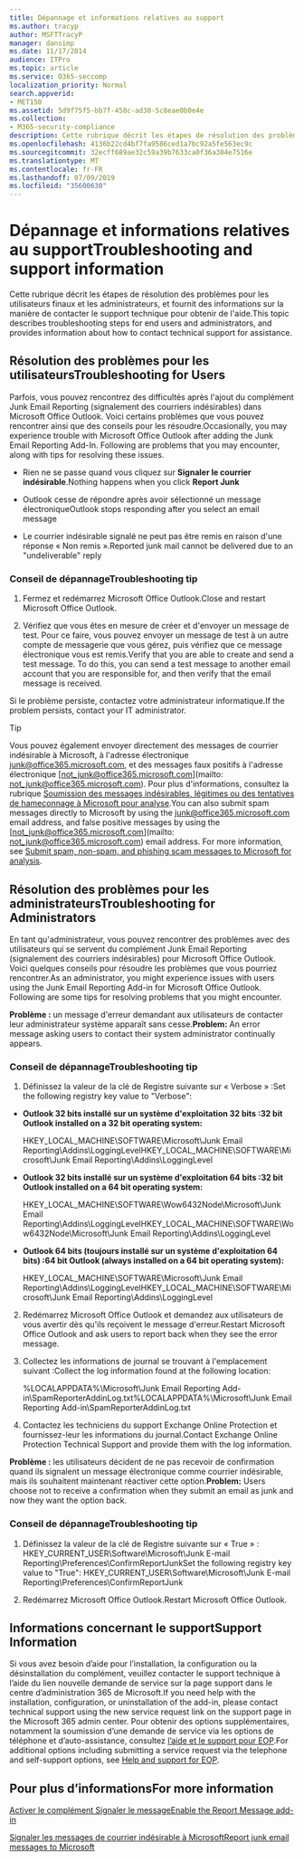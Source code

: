 ```yaml
---
title: Dépannage et informations relatives au support
ms.author: tracyp
author: MSFTTracyP
manager: dansimp
ms.date: 11/17/2014
audience: ITPro
ms.topic: article
ms.service: O365-seccomp
localization_priority: Normal
search.appverid:
- MET150
ms.assetid: 5d9f75f5-bb7f-458c-ad30-5c8eae0b0e4e
ms.collection:
- M365-security-compliance
description: Cette rubrique décrit les étapes de résolution des problèmes pour les utilisateurs finaux et les administrateurs, et fournit des informations sur la manière de contacter le support technique pour obtenir de l'aide.
ms.openlocfilehash: 4136b22cd4bf7fa9586ced1a7bc92a5fe563ec9c
ms.sourcegitcommit: 32ecff689ae32c59a39b7633ca0f36a304e7516e
ms.translationtype: MT
ms.contentlocale: fr-FR
ms.lasthandoff: 07/09/2019
ms.locfileid: "35600630"
---
```

# <a name="troubleshooting-and-support-information"></a><span data-ttu-id="e5106-103">Dépannage et informations relatives au support</span><span class="sxs-lookup"><span data-stu-id="e5106-103">Troubleshooting and support information</span></span>

<span data-ttu-id="e5106-104">Cette rubrique décrit les étapes de résolution des problèmes pour les utilisateurs finaux et les administrateurs, et fournit des informations sur la manière de contacter le support technique pour obtenir de l'aide.</span><span class="sxs-lookup"><span data-stu-id="e5106-104">This topic describes troubleshooting steps for end users and administrators, and provides information about how to contact technical support for assistance.</span></span>
  
## <a name="troubleshooting-for-users"></a><span data-ttu-id="e5106-105">Résolution des problèmes pour les utilisateurs</span><span class="sxs-lookup"><span data-stu-id="e5106-105">Troubleshooting for Users</span></span>

<span data-ttu-id="e5106-p101">Parfois, vous pouvez rencontrez des difficultés après l'ajout du complément Junk Email Reporting (signalement des courriers indésirables) dans Microsoft Office Outlook. Voici certains problèmes que vous pouvez rencontrer ainsi que des conseils pour les résoudre.</span><span class="sxs-lookup"><span data-stu-id="e5106-p101">Occasionally, you may experience trouble with Microsoft Office Outlook after adding the Junk Email Reporting Add-In. Following are problems that you may encounter, along with tips for resolving these issues.</span></span> 
  
- <span data-ttu-id="e5106-108">Rien ne se passe quand vous cliquez sur **Signaler le courrier indésirable**.</span><span class="sxs-lookup"><span data-stu-id="e5106-108">Nothing happens when you click **Report Junk**</span></span>
    
- <span data-ttu-id="e5106-109">Outlook cesse de répondre après avoir sélectionné un message électronique</span><span class="sxs-lookup"><span data-stu-id="e5106-109">Outlook stops responding after you select an email message</span></span>
    
- <span data-ttu-id="e5106-110">Le courrier indésirable signalé ne peut pas être remis en raison d'une réponse « Non remis ».</span><span class="sxs-lookup"><span data-stu-id="e5106-110">Reported junk mail cannot be delivered due to an "undeliverable" reply</span></span>
    
### <a name="troubleshooting-tip"></a><span data-ttu-id="e5106-111">Conseil de dépannage</span><span class="sxs-lookup"><span data-stu-id="e5106-111">Troubleshooting tip</span></span>

1. <span data-ttu-id="e5106-112">Fermez et redémarrez Microsoft Office Outlook.</span><span class="sxs-lookup"><span data-stu-id="e5106-112">Close and restart Microsoft Office Outlook.</span></span>
    
2. <span data-ttu-id="e5106-p102">Vérifiez que vous êtes en mesure de créer et d'envoyer un message de test. Pour ce faire, vous pouvez envoyer un message de test à un autre compte de messagerie que vous gérez, puis vérifiez que ce message électronique vous est remis.</span><span class="sxs-lookup"><span data-stu-id="e5106-p102">Verify that you are able to create and send a test message. To do this, you can send a test message to another email account that you are responsible for, and then verify that the email message is received.</span></span>
    
<span data-ttu-id="e5106-115">Si le problème persiste, contactez votre administrateur informatique.</span><span class="sxs-lookup"><span data-stu-id="e5106-115">If the problem persists, contact your IT administrator.</span></span>
  
> [!TIP]
> <span data-ttu-id="e5106-p103">Vous pouvez également envoyer directement des messages de courrier indésirable à Microsoft, à l'adresse électronique [junk@office365.microsoft.com](mailto:junk@office365.microsoft.com), et des messages faux positifs à l'adresse électronique [not_junk@office365.microsoft.com](mailto: not_junk@office365.microsoft.com). Pour plus d'informations, consultez la rubrique [Soumission des messages indésirables, légitimes ou des tentatives de hameçonnage à Microsoft pour analyse](submit-spam-non-spam-and-phishing-scam-messages-to-microsoft-for-analysis.md).</span><span class="sxs-lookup"><span data-stu-id="e5106-p103">You can also submit spam messages directly to Microsoft by using the [junk@office365.microsoft.com](mailto:junk@office365.microsoft.com) email address, and false positive messages by using the [not_junk@office365.microsoft.com](mailto: not_junk@office365.microsoft.com) email address. For more information, see [Submit spam, non-spam, and phishing scam messages to Microsoft for analysis](submit-spam-non-spam-and-phishing-scam-messages-to-microsoft-for-analysis.md).</span></span> 
  
## <a name="troubleshooting-for-administrators"></a><span data-ttu-id="e5106-118">Résolution des problèmes pour les administrateurs</span><span class="sxs-lookup"><span data-stu-id="e5106-118">Troubleshooting for Administrators</span></span>

<span data-ttu-id="e5106-p104">En tant qu'administrateur, vous pouvez rencontrer des problèmes avec des utilisateurs qui se servent du complément Junk Email Reporting (signalement des courriers indésirables) pour Microsoft Office Outlook. Voici quelques conseils pour résoudre les problèmes que vous pourriez rencontrer.</span><span class="sxs-lookup"><span data-stu-id="e5106-p104">As an administrator, you might experience issues with users using the Junk Email Reporting Add-in for Microsoft Office Outlook. Following are some tips for resolving problems that you might encounter.</span></span> 
  
 <span data-ttu-id="e5106-121">**Problème :** un message d'erreur demandant aux utilisateurs de contacter leur administrateur système apparaît sans cesse.</span><span class="sxs-lookup"><span data-stu-id="e5106-121">**Problem:** An error message asking users to contact their system administrator continually appears.</span></span> 
  
### <a name="troubleshooting-tip"></a><span data-ttu-id="e5106-122">Conseil de dépannage</span><span class="sxs-lookup"><span data-stu-id="e5106-122">Troubleshooting tip</span></span>

1. <span data-ttu-id="e5106-123">Définissez la valeur de la clé de Registre suivante sur « Verbose » :</span><span class="sxs-lookup"><span data-stu-id="e5106-123">Set the following registry key value to "Verbose":</span></span>
    
  - <span data-ttu-id="e5106-124">**Outlook 32 bits installé sur un système d'exploitation 32 bits :**</span><span class="sxs-lookup"><span data-stu-id="e5106-124">**32 bit Outlook installed on a 32 bit operating system:**</span></span>
    
    <span data-ttu-id="e5106-125">HKEY_LOCAL_MACHINE\SOFTWARE\Microsoft\Junk Email Reporting\Addins\LoggingLevel</span><span class="sxs-lookup"><span data-stu-id="e5106-125">HKEY_LOCAL_MACHINE\SOFTWARE\Microsoft\Junk Email Reporting\Addins\LoggingLevel</span></span>
    
  - <span data-ttu-id="e5106-126">**Outlook 32 bits installé sur un système d'exploitation 64 bits :**</span><span class="sxs-lookup"><span data-stu-id="e5106-126">**32 bit Outlook installed on a 64 bit operating system:**</span></span>
    
    <span data-ttu-id="e5106-127">HKEY_LOCAL_MACHINE\SOFTWARE\Wow6432Node\Microsoft\Junk Email Reporting\Addins\LoggingLevel</span><span class="sxs-lookup"><span data-stu-id="e5106-127">HKEY_LOCAL_MACHINE\SOFTWARE\Wow6432Node\Microsoft\Junk Email Reporting\Addins\LoggingLevel</span></span>
    
  - <span data-ttu-id="e5106-128">**Outlook 64 bits (toujours installé sur un système d'exploitation 64 bits) :**</span><span class="sxs-lookup"><span data-stu-id="e5106-128">**64 bit Outlook (always installed on a 64 bit operating system):**</span></span>
    
    <span data-ttu-id="e5106-129">HKEY_LOCAL_MACHINE\SOFTWARE\Microsoft\Junk Email Reporting\Addins\LoggingLevel</span><span class="sxs-lookup"><span data-stu-id="e5106-129">HKEY_LOCAL_MACHINE\SOFTWARE\Microsoft\Junk Email Reporting\Addins\LoggingLevel</span></span>
    
2. <span data-ttu-id="e5106-130">Redémarrez Microsoft Office Outlook et demandez aux utilisateurs de vous avertir dès qu'ils reçoivent le message d'erreur.</span><span class="sxs-lookup"><span data-stu-id="e5106-130">Restart Microsoft Office Outlook and ask users to report back when they see the error message.</span></span>
    
3. <span data-ttu-id="e5106-131">Collectez les informations de journal se trouvant à l'emplacement suivant :</span><span class="sxs-lookup"><span data-stu-id="e5106-131">Collect the log information found at the following location:</span></span> 
    
    <span data-ttu-id="e5106-132">%LOCALAPPDATA%\Microsoft\Junk Email Reporting Add-in\SpamReporterAddinLog.txt</span><span class="sxs-lookup"><span data-stu-id="e5106-132">%LOCALAPPDATA%\Microsoft\Junk Email Reporting Add-in\SpamReporterAddinLog.txt</span></span>
    
4. <span data-ttu-id="e5106-133">Contactez les techniciens du support Exchange Online Protection et fournissez-leur les informations du journal.</span><span class="sxs-lookup"><span data-stu-id="e5106-133">Contact Exchange Online Protection Technical Support and provide them with the log information.</span></span> 
    
 <span data-ttu-id="e5106-134">**Problème :** les utilisateurs décident de ne pas recevoir de confirmation quand ils signalent un message électronique comme courrier indésirable, mais ils souhaitent maintenant réactiver cette option.</span><span class="sxs-lookup"><span data-stu-id="e5106-134">**Problem:** Users choose not to receive a confirmation when they submit an email as junk and now they want the option back.</span></span> 
  
### <a name="troubleshooting-tip"></a><span data-ttu-id="e5106-135">Conseil de dépannage</span><span class="sxs-lookup"><span data-stu-id="e5106-135">Troubleshooting tip</span></span>

1. <span data-ttu-id="e5106-136">Définissez la valeur de la clé de Registre suivante sur « True » : HKEY_CURRENT_USER\Software\Microsoft\Junk E-mail Reporting\Preferences\ConfirmReportJunk</span><span class="sxs-lookup"><span data-stu-id="e5106-136">Set the following registry key value to "True": HKEY_CURRENT_USER\Software\Microsoft\Junk E-mail Reporting\Preferences\ConfirmReportJunk</span></span>
    
2. <span data-ttu-id="e5106-137">Redémarrez Microsoft Office Outlook.</span><span class="sxs-lookup"><span data-stu-id="e5106-137">Restart Microsoft Office Outlook.</span></span>
    
## <a name="support-information"></a><span data-ttu-id="e5106-138">Informations concernant le support</span><span class="sxs-lookup"><span data-stu-id="e5106-138">Support Information</span></span>

<span data-ttu-id="e5106-139">Si vous avez besoin d’aide pour l’installation, la configuration ou la désinstallation du complément, veuillez contacter le support technique à l’aide du lien nouvelle demande de service sur la page support dans le centre d’administration 365 de Microsoft.</span><span class="sxs-lookup"><span data-stu-id="e5106-139">If you need help with the installation, configuration, or uninstallation of the add-in, please contact technical support using the new service request link on the support page in the Microsoft 365 admin center.</span></span> <span data-ttu-id="e5106-140">Pour obtenir des options supplémentaires, notamment la soumission d’une demande de service via les options de téléphone et d’auto-assistance, consultez [l’aide et le support pour EOP](eop/help-and-support-for-eop.md).</span><span class="sxs-lookup"><span data-stu-id="e5106-140">For additional options including submitting a service request via the telephone and self-support options, see [Help and support for EOP](eop/help-and-support-for-eop.md).</span></span>
  
## <a name="for-more-information"></a><span data-ttu-id="e5106-141">Pour plus d’informations</span><span class="sxs-lookup"><span data-stu-id="e5106-141">For more information</span></span>

[<span data-ttu-id="e5106-142">Activer le complément Signaler le message</span><span class="sxs-lookup"><span data-stu-id="e5106-142">Enable the Report Message add-in</span></span>](https://support.office.com/article/4250c4bc-6102-420b-9e0a-a95064837676)
  
[<span data-ttu-id="e5106-143">Signaler les messages de courrier indésirable à Microsoft</span><span class="sxs-lookup"><span data-stu-id="e5106-143">Report junk email messages to Microsoft</span></span>](report-junk-email-messages-to-microsoft.md)
  

